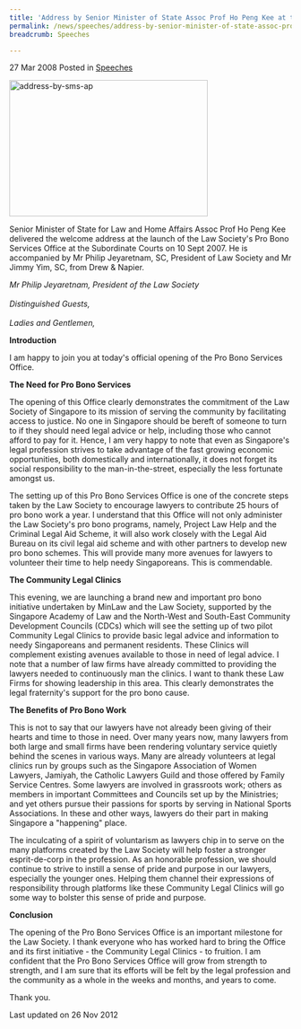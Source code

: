 ```yaml
---
title: 'Address by Senior Minister of State Assoc Prof Ho Peng Kee at the Official Opening of the Pro Bono Services Office'
permalink: /news/speeches/address-by-senior-minister-of-state-assoc-prof-ho-peng-kee-at-the-official-opening-of-the-pro-bono
breadcrumb: Speeches

---
```



27 Mar 2008 Posted in [Speeches](/news/speeches)

<img src="/images/news/speeches/1399988674478.jpg" alt="address-by-sms-ap" style="width:354px;height:243px;" />

Senior Minister of State for Law and Home Affairs Assoc Prof Ho Peng Kee delivered the welcome address at the launch of the Law Society's Pro Bono Services Office at the Subordinate Courts on 10 Sept 2007. He is accompanied by Mr Philip Jeyaretnam, SC, President of Law Society and Mr Jimmy Yim, SC, from Drew & Napier.

*Mr Philip Jeyaretnam, President of the Law Society*
<br>  
*Distinguished Guests,*
<br>  
*Ladies and Gentlemen,*


**Introduction** 

I am happy to join you at today's official opening of the Pro Bono Services Office. 

**The Need for Pro Bono Services**


The opening of this Office clearly demonstrates the commitment of the Law Society of Singapore to its mission of serving the community by facilitating access to justice. No one in Singapore should be bereft of someone to turn to if they should need legal advice or help, including those who cannot afford to pay for it. Hence, I am very happy to note that even as Singapore's legal profession strives to take advantage of the fast growing economic opportunities, both domestically and internationally, it does not forget its social responsibility to the man-in-the-street, especially the less fortunate amongst us.

The setting up of this Pro Bono Services Office is one of the concrete steps taken by the Law Society to encourage lawyers to contribute 25 hours of pro bono work a year. I understand that this Office will not only administer the Law Society's pro bono programs, namely, Project Law Help and the Criminal Legal Aid Scheme, it will also work closely with the Legal Aid Bureau on its civil legal aid scheme and with other partners to develop new pro bono schemes. This will provide many more avenues for lawyers to volunteer their time to help needy Singaporeans. This is commendable.

**The Community Legal Clinics**

This evening, we are launching a brand new and important pro bono initiative undertaken by MinLaw and the Law Society, supported by the Singapore Academy of Law and the North-West and South-East Community Development Councils (CDCs) which will see the setting up of two pilot Community Legal Clinics to provide basic legal advice and information to needy Singaporeans and permanent residents. These Clinics will complement existing avenues available to those in need of legal advice. I note that a number of law firms have already committed to providing the lawyers needed to continuously man the clinics. I want to thank these Law Firms for showing leadership in this area. This clearly demonstrates the legal fraternity's support for the pro bono cause. 


**The Benefits of Pro Bono Work**

This is not to say that our lawyers have not already been giving of their hearts and time to those in need. Over many years now, many lawyers from both large and small firms have been rendering voluntary service quietly behind the scenes in various ways. Many are already volunteers at legal clinics run by groups such as the Singapore Association of Women Lawyers, Jamiyah, the Catholic Lawyers Guild and those offered by Family Service Centres. Some lawyers are involved in grassroots work; others as members in important Committees and Councils set up by the Ministries; and yet others pursue their passions for sports by serving in National Sports Associations. In these and other ways, lawyers do their part in making Singapore a "happening" place.

The inculcating of a spirit of voluntarism as lawyers chip in to serve on the many platforms created by the Law Society will help foster a stronger esprit-de-corp in the profession. As an honorable profession, we should continue to strive to instill a sense of pride and purpose in our lawyers, especially the younger ones. Helping them channel their expressions of responsibility through platforms like these Community Legal Clinics will go some way to bolster this sense of pride and purpose. 


**Conclusion**

The opening of the Pro Bono Services Office is an important milestone for the Law Society. I thank everyone who has worked hard to bring the Office and its first initiative - the Community Legal Clinics - to fruition. I am confident that the Pro Bono Services Office will grow from strength to strength, and I am sure that its efforts will be felt by the legal profession and the community as a whole in the weeks and months, and years to come.

Thank you.


<p class="right-side-updated">Last updated on 26 Nov 2012</p> 
